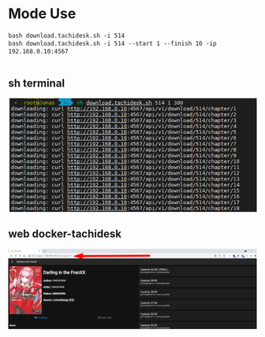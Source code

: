 

# Mode Use

```
bash download.tachidesk.sh -i 514
bash download.tachidesk.sh -i 514 --start 1 --finish 10 -ip 192.168.0.10:4567


```

## sh terminal
![](img/download-terminal.png)

## web docker-tachidesk
![](img/docker-tachidesk.png)

